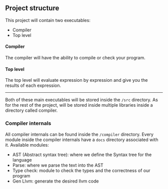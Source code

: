 ## Project structure

This project will contain two executables:
- Compiler
- Top level

#### Compiler

The compiler will have the ability to compile or check your program.

#### Top level

The top level will evaluate expression by expression and give you the results of each expression.

---

Both of these main executables will be stored inside the `/src` directory.
As for the rest of the project, will be stored inside multiple libraries inside a directory called compiler.

### Compiler internals

All compiler internals can be found inside the `/compiler` directory.
Every module inside the compiler internals have a `docs` directory associated with it.
Available modules:
- AST (Abstract syntax tree): where we define the Syntax tree for the language
- Parse: where we parse the text into the AST 
- Type check: module to check the types and the correctness of our program
- Gen Llvm: generate the desired llvm code